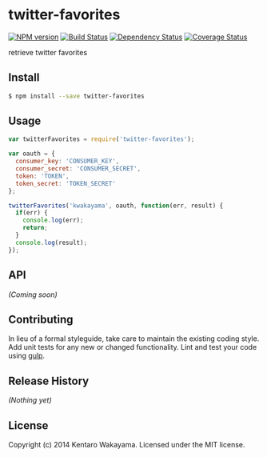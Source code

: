 # twitter-favorites
[![NPM version][npm-image]][npm-url] [![Build Status][travis-image]][travis-url] [![Dependency Status][daviddm-url]][daviddm-image] [![Coverage Status][coveralls-image]][coveralls-url]

retrieve twitter favorites


## Install

```bash
$ npm install --save twitter-favorites
```


## Usage

```javascript
var twitterFavorites = require('twitter-favorites');

var oauth = {
  consumer_key: 'CONSUMER_KEY',
  consumer_secret: 'CONSUMER_SECRET',
  token: 'TOKEN',
  token_secret: 'TOKEN_SECRET'
};

twitterFavorites('kwakayama', oauth, function(err, result) {
  if(err) {
    console.log(err);
    return;
  }
  console.log(result);
});
```

## API

_(Coming soon)_


## Contributing

In lieu of a formal styleguide, take care to maintain the existing coding style. Add unit tests for any new or changed functionality. Lint and test your code using [gulp](http://gulpjs.com/).


## Release History

_(Nothing yet)_


## License

Copyright (c) 2014 Kentaro Wakayama. Licensed under the MIT license.



[npm-url]: https://npmjs.org/package/twitter-favorites
[npm-image]: https://badge.fury.io/js/twitter-favorites.svg
[travis-url]: https://travis-ci.org/kwakayama/twitter-favorites
[travis-image]: https://travis-ci.org/kwakayama/twitter-favorites.svg?branch=master
[daviddm-url]: https://david-dm.org/kwakayama/twitter-favorites.svg?theme=shields.io
[daviddm-image]: https://david-dm.org/kwakayama/twitter-favorites
[coveralls-url]: https://coveralls.io/r/kwakayama/twitter-favorites
[coveralls-image]: https://coveralls.io/repos/kwakayama/twitter-favorites/badge.png
